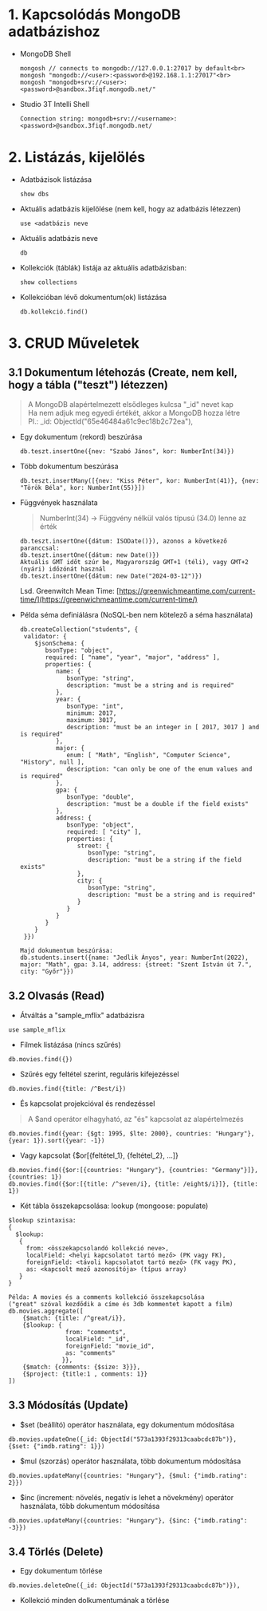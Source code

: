 # 1. Kapcsolódás MongoDB adatbázishoz

- MongoDB Shell
  ```
  mongosh // connects to mongodb://127.0.0.1:27017 by default<br>
  mongosh "mongodb://<user>:<password>@192.168.1.1:27017"<br>
  mongosh "mongodb+srv://<user>:<password>@sandbox.3fiqf.mongodb.net/"
  ```
- Studio 3T Intelli Shell
  ```
  Connection string: mongodb+srv://<username>:<password>@sandbox.3fiqf.mongodb.net/
  ```

# 2. Listázás, kijelölés

- Adatbázisok listázása
  ```
  show dbs
  ```
- Aktuális adatbázis kijelölése (nem kell, hogy az adatbázis létezzen)
  ```
  use <adatbázis neve
  ```
- Aktuális adatbázis neve
  ```
  db
  ```
- Kollekciók (táblák) listája az aktuális adatbázisban:
  ```
  show collections
  ```
- Kollekcióban lévő dokumentum(ok) listázása
  ```
  db.kollekció.find()
  ```

# 3. CRUD Műveletek

## 3.1 Dokumentum létehozás (Create, nem kell, hogy a tábla ("teszt") létezzen)

> A MongoDB alapértelmezett elsődleges kulcsa "\_id" nevet kap<br>
> Ha nem adjuk meg egyedi értékét, akkor a MongoDB hozza létre<br>
> Pl.: \_id: ObjectId("65e46484a61c9ec18b2c72ea"),

- Egy dokumentum (rekord) beszúrása
  ```
  db.teszt.insertOne({nev: "Szabó János", kor: NumberInt(34)})
  ```
- Több dokumentum beszúrása
  ```
  db.teszt.insertMany([{nev: "Kiss Péter", kor: NumberInt(41)}, {nev: "Török Béla", kor: NumberInt(55)}])
  ```
- Függvények használata
  > NumberInt(34) -> Függvény nélkül valós típusú (34.0) lenne az érték
  ```
  db.teszt.insertOne({dátum: ISODate()}), azonos a következő paranccsal:
  db.teszt.insertOne({dátum: new Date()})
  Aktuális GMT időt szúr be, Magyarország GMT+1 (téli), vagy GMT+2 (nyári) időzónát használ
  db.teszt.insertOne({dátum: new Date("2024-03-12")})
  ```
  Lsd. Greenwitch Mean Time: [https://greenwichmeantime.com/current-time/](https://greenwichmeantime.com/current-time/)
- Példa séma definiálásra (NoSQL-ben nem kötelező a séma használata)

  ```
  db.createCollection("students", {
   validator: {
      $jsonSchema: {
         bsonType: "object",
         required: [ "name", "year", "major", "address" ],
         properties: {
            name: {
               bsonType: "string",
               description: "must be a string and is required"
            },
            year: {
               bsonType: "int",
               minimum: 2017,
               maximum: 3017,
               description: "must be an integer in [ 2017, 3017 ] and is required"
            },
            major: {
               enum: [ "Math", "English", "Computer Science", "History", null ],
               description: "can only be one of the enum values and is required"
            },
            gpa: {
               bsonType: "double",
               description: "must be a double if the field exists"
            },
            address: {
               bsonType: "object",
               required: [ "city" ],
               properties: {
                  street: {
                     bsonType: "string",
                     description: "must be a string if the field exists"
                  },
                  city: {
                     bsonType: "string",
                     description: "must be a string and is required"
                  }
               }
            }
         }
      }
   }})

  Majd dokumentum beszúrása:
  db.students.insert({name: "Jedlik Ányos", year: NumberInt(2022), major: "Math", gpa: 3.14, address: {street: "Szent István út 7.", city: "Győr"}})
  ```

## 3.2 Olvasás (Read)

- Átváltás a "sample_mflix" adatbázisra

```
use sample_mflix
```

- Filmek listázása (nincs szűrés)

```
db.movies.find({})
```

- Szűrés egy feltétel szerint, reguláris kifejezéssel

```
db.movies.find({title: /^Best/i})
```

- És kapcsolat projekcióval és rendezéssel
> A $and operátor elhagyható, az "és" kapcsolat az alapértelmezés

```
db.movies.find({year: {$gt: 1995, $lte: 2000}, countries: "Hungary"}, {year: 1}).sort({year: -1})
```

- Vagy kapcsolat {$or[{feltétel_1}, {feltétel_2}, ...]}

```
db.movies.find({$or:[{countries: "Hungary"}, {countries: "Germany"}]}, {countries: 1})
db.movies.find({$or:[{title: /^seven/i}, {title: /eight$/i}]}, {title: 1})
```
- Két tábla összekapcsolása: lookup (mongoose: populate)
```
$lookup szintaxisa:
{
  $lookup:
   {
     from: <összekapcsolandó kollekció neve>,
     localField: <helyi kapcsolatot tartó mező> (PK vagy FK),
     foreignField: <távoli kapcsolatot tartó mező> (FK vagy PK),
     as: <kapcsolt mező azonosítója> (típus array)
   }
}
```

```
Példa: A movies és a comments kollekció összekapcsolása
("great" szóval kezdődik a címe és 3db kommentet kapott a film)
db.movies.aggregate([
    {$match: {title: /^great/i}},
    {$lookup: {
                from: "comments",
                localField: "_id",
                foreignField: "movie_id",
                as: "comments"
               }},
    {$match: {comments: {$size: 3}}},
    {$project: {title:1 , comments: 1}}
])
```

## 3.3 Módosítás (Update)
- $set (beállító) operátor használata, egy dokumentum módosítása
```
db.movies.updateOne({_id: ObjectId("573a1393f29313caabcdc87b")}, {$set: {"imdb.rating": 1}})
```
- $mul (szorzás) operátor használata, több dokumentum módosítása
```
db.movies.updateMany({countries: "Hungary"}, {$mul: {"imdb.rating": 2}})
```
- $inc (increment: növelés, negatív is lehet a növekmény) operátor használata, több dokumentum módosítása
```
db.movies.updateMany({countries: "Hungary"}, {$inc: {"imdb.rating": -3}})
```

## 3.4 Törlés (Delete)
- Egy dokumentum törlése
```
db.movies.deleteOne({_id: ObjectId("573a1393f29313caabcdc87b")}),
```
- Kollekció minden dolkumentumának a törlése